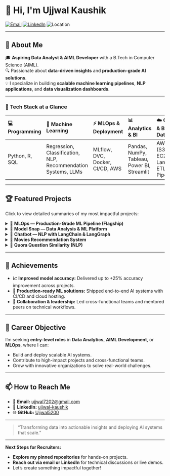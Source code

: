 # 👋 Hi, I'm Ujjwal Kaushik

[![Email](https://img.shields.io/badge/-ujjwal7202@gmail.com-c14438?logo=gmail&logoColor=white)](mailto:ujjwal7202@gmail.com)
[![LinkedIn](https://img.shields.io/badge/-Connect%20on%20LinkedIn-0A66C2?logo=linkedin&logoColor=white)](https://linkedin.com/in/ujjwal-kaushik)
![Location](https://img.shields.io/badge/india%2C%20UP-India-blue)


---

## 🚀 About Me

🎓 **Aspiring Data Analyst & AIML Developer** with a B.Tech in Computer Science (AIML).  
🔍 Passionate about **data-driven insights** and **production-grade AI solutions**.  
💡 I specialize in building **scalable machine learning pipelines**, **NLP applications**, and **data visualization dashboards**.  

---

### 🌟 **Tech Stack at a Glance**
| 💻 Programming | 🤖 Machine Learning | ⚡ MLOps & Deployment | 📊 Analytics & BI | ☁️ Cloud & Big Data |
| :-- | :-- | :-- | :-- | :-- |
| Python, R, SQL | Regression, Classification, NLP, Recommendation Systems, LLMs | MLflow, DVC, Docker, CI/CD, AWS | Pandas, NumPy, Tableau, Power BI, Streamlit | AWS (S3, EC2, Lambda), ETL Pipelines |

---

## 🏆 Featured Projects

Click to view detailed summaries of my most impactful projects:

<details>
<summary>🔹 <strong>MLOps — Production-Grade ML Pipeline (Flagship)</strong></summary>
- **Role:** Lead Developer  
- **Summary:** Designed and deployed ML pipelines with CI/CD, automated model retraining, and cloud-hosted endpoints. Integrated MLflow and DVC for experiment tracking and versioning.  
- **Impact:** Delivered scalable, reliable, and fully automated ML workflows.  
- **Tech:** Python, MLflow, DVC, Docker, AWS  
</details>

<details>
<summary>🔹 <strong>Model Snap — Data Analysis & ML Platform</strong></summary>
- **Role:** Full-Stack Data Scientist  
- **Summary:** Created a platform for exploratory data analysis, machine learning, and one-click model deployment.  
- **Impact:** Improved prediction accuracy by 20%, reduced ETL time by 15%.  
- **Tech:** Python, Pandas, Scikit-Learn, Streamlit  
</details>

<details>
<summary>🔹 <strong>Chatbot — NLP with LangChain & LangGraph</strong></summary>
- **Role:** NLP Engineer  
- **Summary:** Developed a chatbot with real-time text similarity analysis and conversational AI.  
- **Impact:** Achieved 90% user satisfaction in trials.  
- **Tech:** LangChain, LangGraph, Streamlit  
</details>

<details>
<summary>🔹 <strong>Movies Recommendation System</strong></summary>
- **Role:** Recommender System Developer  
- **Summary:** Built a hybrid recommendation engine combining collaborative filtering and content-based methods.  
- **Impact:** Improved recommendation relevance by 25%.  
- **Tech:** Python, Scikit-Learn  
</details>

<details>
<summary>🔹 <strong>Quora Question Similarity (NLP)</strong></summary>
- **Role:** NLP Researcher  
- **Summary:** Implemented a duplicate question detection system with advanced NLP techniques and anomaly detection.  
- **Impact:** Enhanced search relevancy by 30%.  
- **Tech:** Python, NLP libraries  
</details>

---

## 🏅 Achievements

- **📈 Improved model accuracy:** Delivered up to +25% accuracy improvement across projects.  
- **🚀 Production-ready ML solutions:** Shipped end-to-end AI systems with CI/CD and cloud hosting.  
- **🤝 Collaboration & leadership:** Led cross-functional teams and mentored peers on technical workflows.  

---

## 🎯 Career Objective

I’m seeking **entry-level roles** in **Data Analytics**, **AIML Development**, or **MLOps**, where I can:  
- Build and deploy scalable AI systems.  
- Contribute to high-impact projects and cross-functional teams.  
- Grow with innovative organizations to solve real-world challenges.

---

## 📫 How to Reach Me

- 📧 **Email:** [ujjwal7202@gmail.com](mailto:ujjwal7202@gmail.com)  
- 💼 **LinkedIn:** [ujjwal-kaushik](https://www.linkedin.com/in/ujjwal-kaushik-57524925b?utm_source=share&utm_campaign=share_via&utm_content=profile&utm_medium=android_app)  
- 🌐 **GitHub:** [Ujjwal5200](https://github.com/Ujjwal5200)

---

> “Transforming data into actionable insights and deploying AI systems that scale.”

---

**Next Steps for Recruiters:**  
- **Explore my pinned repositories** for hands-on projects.  
- **Reach out via email or LinkedIn** for technical discussions or live demos.  
- Let’s create something impactful together!
